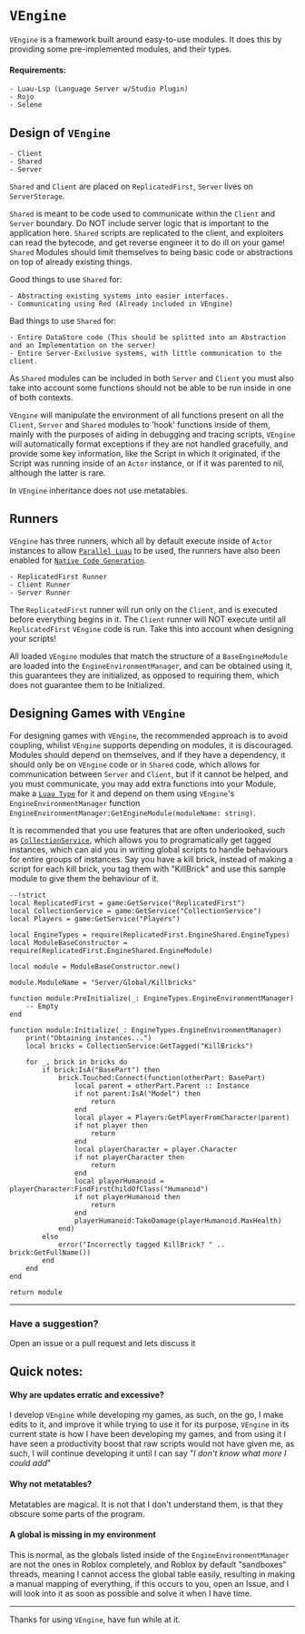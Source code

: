 # `VEngine`

`VEngine` is a framework built around easy-to-use modules. It does this by providing some pre-implemented modules, and their types.

#### Requirements:
    - Luau-Lsp (Language Server w/Studio Plugin)
    - Rojo
    - Selene

## Design of `VEngine`
    
    - Client
    - Shared
    - Server

`Shared` and `Client` are placed on `ReplicatedFirst`, `Server` lives on `ServerStorage`.

`Shared` is meant to be code used to communicate within the `Client` and `Server` boundary. Do NOT include server logic that is important to the application here. `Shared` scripts are replicated to the client, and exploiters can read the bytecode, and get reverse engineer it to do ill on your game! `Shared` Modules should limit themselves to being basic code or abstractions on top of already existing things.

Good things to use `Shared` for:
    
    - Abstracting existing systems into easier interfaces.
    - Communicating using Red (Already included in VEngine)

Bad things to use `Shared` for:
    
    - Entire DataStore code (This should be splitted into an Abstraction and an Implementation on the server)
    - Entire Server-Exclusive systems, with little communication to the client.

As `Shared` modules can be included in both `Server` and `Client` you must also take into account some functions should not be able to be run inside in one of both contexts. 

`VEngine` will manipulate the environment of all functions present on all the `Client`, `Server` and `Shared` modules to 'hook' functions inside of them, mainly with the purposes of aiding in debugging and tracing scripts, `VEngine` will automatically format exceptions if they are not handled gracefully, and provide some key information, like the Script in which it originated, if the Script was running inside of an `Actor` instance, or if it was parented to nil, although the latter is rare.

In `VEngine` inheritance does not use metatables.

## Runners

`VEngine` has three runners, which all by default execute inside of `Actor` instances to allow [`Parallel Luau`](https://create.roblox.com/docs/scripting/multithreading) to be used, the runners have also been enabled for [`Native Code Generation`](https://create.roblox.com/docs/luau/native-code-gen).

    - ReplicatedFirst Runner
    - Client Runner
    - Server Runner

The `ReplicatedFirst` runner will run only on the `Client`, and is executed before everything begins in it. The `Client` runner will NOT execute until all `ReplicatedFirst` `VEngine` code is run. Take this into account when designing your scripts!

All loaded `VEngine` modules that match the structure of a `BaseEngineModule` are loaded into the `EngineEnvironmentManager`, and can be obtained using it, this guarantees they are initialized, as opposed to requiring them, which does not guarantee them to be Initialized.


## Designing Games with `VEngine`
For designing games with `VEngine`, the recommended approach is to avoid coupling, whilist `VEngine` supports depending on modules, it is discouraged. Modules should depend on themselves, and if they have a dependency, it should only be on `VEngine` code or in `Shared` code, which allows for communication between `Server` and `Client`, but if it cannot be helped, and you must communicate, you may add extra functions into your Module, make a [`Luau Type`](https://luau-lang.org/typecheck) for it and depend on them using `VEngine`'s `EngineEnvironmentManager` function `EngineEnvironmentManager:GetEngineModule(moduleName: string)`.

It is recommended that you use features that are often underlooked, such as [`CollectionService`](https://create.roblox.com/docs/reference/engine/classes/CollectionService), which allows you to programatically get tagged instances, which can aid you in writing global scripts to handle behaviours for entire groups of instances. Say you have a kill brick, instead of making a script for each kill brick, you tag them with "KillBrick" and use this sample module to give them the behaviour of it.

```luau
--!strict
local ReplicatedFirst = game:GetService("ReplicatedFirst")
local CollectionService = game:GetService("CollectionService")
local Players = game:GetService("Players")

local EngineTypes = require(ReplicatedFirst.EngineShared.EngineTypes)
local ModuleBaseConstructor = require(ReplicatedFirst.EngineShared.EngineModule)

local module = ModuleBaseConstructor.new()

module.ModuleName = "Server/Global/Killbricks"

function module:PreInitialize(_: EngineTypes.EngineEnvironmentManager)
	-- Empty
end

function module:Initialize(_: EngineTypes.EngineEnvironmentManager)
	print("Obtaining instances...")
	local bricks = CollectionService:GetTagged("KillBricks")

	for _, brick in bricks do
		if brick:IsA("BasePart") then
			brick.Touched:Connect(function(otherPart: BasePart)
				local parent = otherPart.Parent :: Instance
				if not parent:IsA("Model") then
					return
				end
				local player = Players:GetPlayerFromCharacter(parent)
				if not player then
					return
				end
				local playerCharacter = player.Character
				if not playerCharacter then
					return
				end
				local playerHumanoid = playerCharacter:FindFirstChildOfClass("Humanoid")
				if not playerHumanoid then
					return
				end
				playerHumanoid:TakeDamage(playerHumanoid.MaxHealth)
			end)
		else
			error("Incorrectly tagged KillBrick? " .. brick:GetFullName())
		end
	end
end

return module
```

---

### Have a suggestion?
Open an issue or a pull request and lets discuss it

## Quick notes:

#### Why are updates erratic and excessive?
I develop `VEngine` while developing my games, as such, on the go, I make edits to it, and improve it while trying to use it for its purpose, `VEngine` in its current state is how I have been developing my games, and from using it I have seen a productivity boost that raw scripts would not have given me, as such, I will continue developing it until I can say "_I don't know what more I could add_"

#### Why not metatables?
Metatables are magical. It is not that I don't understand them, is that they obscure some parts of the program.

#### A global is missing in my environment
This is normal, as the globals listed inside of the `EngineEnvironmentManager` are not the ones in Roblox completely, and Roblox by default "sandboxes" threads, meaning I cannot access the global table easily, resulting in making a manual mapping of everything, if this occurs to you, open an Issue, and I will look into it as soon as possible and solve it when I have time.

---

Thanks for using `VEngine`, have fun while at it.